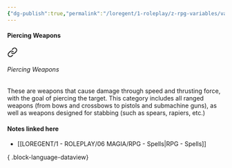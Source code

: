```yaml
---
{"dg-publish":true,"permalink":"/loregent/1-roleplay/z-rpg-variables/variables-weapons/piercing-weapons/"}
---
```


#### Piercing Weapons


<div class="transclusion internal-embed is-loaded"><a class="markdown-embed-link" href="/loregent/1-roleplay/05-combat/rpg-weapons/#piercing-weapons" aria-label="Open link"><svg xmlns="http://www.w3.org/2000/svg" width="24" height="24" viewBox="0 0 24 24" fill="none" stroke="currentColor" stroke-width="2" stroke-linecap="round" stroke-linejoin="round" class="svg-icon lucide-link"><path d="M10 13a5 5 0 0 0 7.54.54l3-3a5 5 0 0 0-7.07-7.07l-1.72 1.71"></path><path d="M14 11a5 5 0 0 0-7.54-.54l-3 3a5 5 0 0 0 7.07 7.07l1.71-1.71"></path></svg></a><div class="markdown-embed">



###### Piercing Weapons

These are weapons that cause damage through speed and thrusting force, with the goal of piercing the target. This category includes all ranged weapons (from bows and crossbows to pistols and submachine guns), as well as weapons designed for stabbing (such as spears, rapiers, etc.)


</div></div>


#### Notes linked here

- [[LOREGENT/1 - ROLEPLAY/06 MAGIA/RPG - Spells\|RPG - Spells]]

{ .block-language-dataview}
